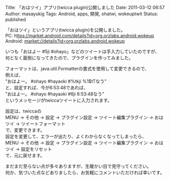 Title: 「おはツイ」アプリ(twicca plugin)公開しました
Date: 2011-03-12 06:57
Author: masayukig
Tags: Android, apps, 開発, ohatwi, wokeuptwit
Status: published

「おはツイ」というアプリ(twicca plugin)を公開しました。  
PC:
h[ttps://market.android.com/details?id=org.orzlabs.android.wokeup](//market.android.com/details?id=org.orzlabs.android.wokeup)  
Android:
[market://details?id=org.orzlabs.android.wokeup](//details?id=org.orzlabs.android.wokeup)

いつも「おはよー \#5ji
\#ohayo」などのツイートは手入力していたのですが、  
何となく面倒になってきたので、プラグインを作ってみました。

フォーマットは、java.util.Formatterの書式を使用して変更できるので、  
例えば、  
"おはよー。 \#ohayo \#hayaoki \#%tkji %1\$tTなう"  
と、設定すれば、今が6:53:48であれば、  
"おはよー。 \#ohayo \#hayaoki \#6ji 6:53:48なう"  
というメッセージがtwiccaツイートに入力されます。

設定は、twiccaの  
MENU -&gt; その他 -&gt; 設定 -&gt; プラグイン設定 -&gt;
ツイート編集プラグイン -&gt; おはツイ -&gt; ツイートフォーマット  
で、変更できます。  
設定を変更して、エラーが出たり、よくわからなくなってしまったら、  
MENU -&gt; その他 -&gt; 設定 -&gt; プラグイン設定 -&gt;
ツイート編集プラグイン -&gt; おはツイ -&gt; 設定をリセット  
で、元に戻せます。

まだまだ至らない点が多々ありますが、生暖かい目で見守ってください。  
何か、気づいた点などありましたら、お気軽にコメントいただければ幸いです。
